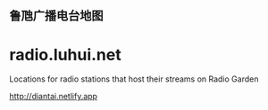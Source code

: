 ## 鲁虺广播电台地图

# radio.luhui.net

Locations for radio stations that host their streams on Radio Garden 

http://diantai.netlify.app

